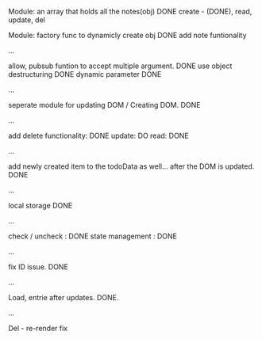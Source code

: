 Module:
an array that holds all the notes(obj) DONE
create - (DONE), read, update, del

Module:
factory func to dynamicly create obj DONE
add note funtionality

...

allow, pubsub funtion to accept multiple argument. DONE
use object destructuring DONE
dynamic parameter DONE

...

seperate module for updating DOM / Creating DOM. DONE

...

add delete functionality: DONE
update: DO
read: DONE

...

add newly created item to the todoData as well... after the DOM is updated. DONE

...

local storage DONE

...

check / uncheck : DONE
state management : DONE

...

fix ID issue. DONE

...

Load, entrie after updates. DONE.

...

Del - re-render fix
